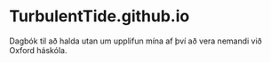 # TurbulentTide.github.io
Dagbók til að halda utan um upplifun mína af því að vera nemandi við Oxford háskóla.
